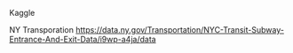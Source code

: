 

Kaggle


NY Transporation
https://data.ny.gov/Transportation/NYC-Transit-Subway-Entrance-And-Exit-Data/i9wp-a4ja/data
